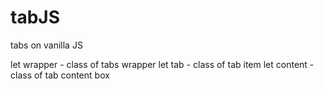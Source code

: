 # tabJS

tabs on vanilla JS

let wrapper - class of tabs wrapper
let tab - class of tab item
let content - class of tab content box
